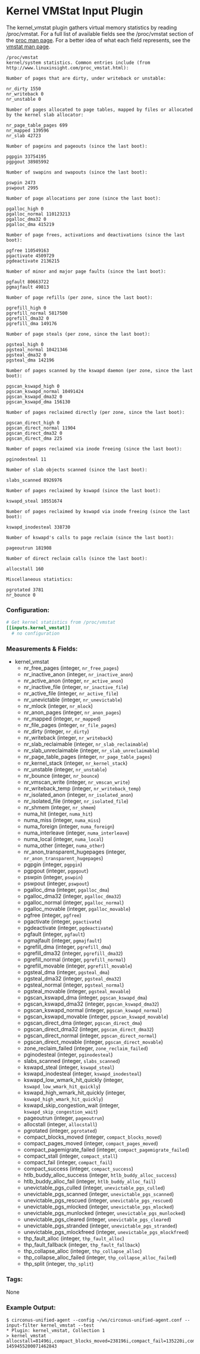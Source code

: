 # Kernel VMStat Input Plugin

The kernel_vmstat plugin gathers virtual memory statistics 
by reading /proc/vmstat. For a full list of available fields see the 
/proc/vmstat section of the [proc man page](http://man7.org/linux/man-pages/man5/proc.5.html).
For a better idea of what each field represents, see the 
[vmstat man page](http://linux.die.net/man/8/vmstat).


```
/proc/vmstat
kernel/system statistics. Common entries include (from http://www.linuxinsight.com/proc_vmstat.html):

Number of pages that are dirty, under writeback or unstable:

nr_dirty 1550
nr_writeback 0
nr_unstable 0

Number of pages allocated to page tables, mapped by files or allocated by the kernel slab allocator:

nr_page_table_pages 699
nr_mapped 139596
nr_slab 42723

Number of pageins and pageouts (since the last boot):

pgpgin 33754195
pgpgout 38985992

Number of swapins and swapouts (since the last boot):

pswpin 2473
pswpout 2995

Number of page allocations per zone (since the last boot):

pgalloc_high 0
pgalloc_normal 110123213
pgalloc_dma32 0
pgalloc_dma 415219

Number of page frees, activations and deactivations (since the last boot):

pgfree 110549163
pgactivate 4509729
pgdeactivate 2136215

Number of minor and major page faults (since the last boot):

pgfault 80663722
pgmajfault 49813

Number of page refills (per zone, since the last boot):

pgrefill_high 0
pgrefill_normal 5817500
pgrefill_dma32 0
pgrefill_dma 149176

Number of page steals (per zone, since the last boot):

pgsteal_high 0
pgsteal_normal 10421346
pgsteal_dma32 0
pgsteal_dma 142196

Number of pages scanned by the kswapd daemon (per zone, since the last boot):

pgscan_kswapd_high 0
pgscan_kswapd_normal 10491424
pgscan_kswapd_dma32 0
pgscan_kswapd_dma 156130

Number of pages reclaimed directly (per zone, since the last boot):

pgscan_direct_high 0
pgscan_direct_normal 11904
pgscan_direct_dma32 0
pgscan_direct_dma 225

Number of pages reclaimed via inode freeing (since the last boot):

pginodesteal 11

Number of slab objects scanned (since the last boot):

slabs_scanned 8926976

Number of pages reclaimed by kswapd (since the last boot):

kswapd_steal 10551674

Number of pages reclaimed by kswapd via inode freeing (since the last boot):

kswapd_inodesteal 338730

Number of kswapd's calls to page reclaim (since the last boot):

pageoutrun 181908

Number of direct reclaim calls (since the last boot):

allocstall 160

Miscellaneous statistics:

pgrotated 3781
nr_bounce 0
```

### Configuration:

```toml
# Get kernel statistics from /proc/vmstat
[[inputs.kernel_vmstat]]
  # no configuration
```

### Measurements & Fields:

- kernel_vmstat
    - nr_free_pages (integer, `nr_free_pages`)
    - nr_inactive_anon (integer, `nr_inactive_anon`)
    - nr_active_anon (integer, `nr_active_anon`)
    - nr_inactive_file (integer, `nr_inactive_file`)
    - nr_active_file (integer, `nr_active_file`)
    - nr_unevictable (integer, `nr_unevictable`)
    - nr_mlock (integer, `nr_mlock`)
    - nr_anon_pages (integer, `nr_anon_pages`)
    - nr_mapped (integer, `nr_mapped`)
    - nr_file_pages (integer, `nr_file_pages`)
    - nr_dirty (integer, `nr_dirty`)
    - nr_writeback (integer, `nr_writeback`)
    - nr_slab_reclaimable (integer, `nr_slab_reclaimable`)
    - nr_slab_unreclaimable (integer, `nr_slab_unreclaimable`)
    - nr_page_table_pages (integer, `nr_page_table_pages`)
    - nr_kernel_stack (integer, `nr_kernel_stack`)
    - nr_unstable (integer, `nr_unstable`)
    - nr_bounce (integer, `nr_bounce`)
    - nr_vmscan_write (integer, `nr_vmscan_write`)
    - nr_writeback_temp (integer, `nr_writeback_temp`)
    - nr_isolated_anon (integer, `nr_isolated_anon`)
    - nr_isolated_file (integer, `nr_isolated_file`)
    - nr_shmem (integer, `nr_shmem`)
    - numa_hit (integer, `numa_hit`)
    - numa_miss (integer, `numa_miss`)
    - numa_foreign (integer, `numa_foreign`)
    - numa_interleave (integer, `numa_interleave`)
    - numa_local (integer, `numa_local`)
    - numa_other (integer, `numa_other`)
    - nr_anon_transparent_hugepages (integer, `nr_anon_transparent_hugepages`)
    - pgpgin (integer, `pgpgin`)
    - pgpgout (integer, `pgpgout`)
    - pswpin (integer, `pswpin`)
    - pswpout (integer, `pswpout`)
    - pgalloc_dma (integer, `pgalloc_dma`)
    - pgalloc_dma32 (integer, `pgalloc_dma32`)
    - pgalloc_normal (integer, `pgalloc_normal`)
    - pgalloc_movable (integer, `pgalloc_movable`)
    - pgfree (integer, `pgfree`)
    - pgactivate (integer, `pgactivate`)
    - pgdeactivate (integer, `pgdeactivate`)
    - pgfault (integer, `pgfault`)
    - pgmajfault (integer, `pgmajfault`)
    - pgrefill_dma (integer, `pgrefill_dma`)
    - pgrefill_dma32 (integer, `pgrefill_dma32`)
    - pgrefill_normal (integer, `pgrefill_normal`)
    - pgrefill_movable (integer, `pgrefill_movable`)
    - pgsteal_dma (integer, `pgsteal_dma`)
    - pgsteal_dma32 (integer, `pgsteal_dma32`)
    - pgsteal_normal (integer, `pgsteal_normal`)
    - pgsteal_movable (integer, `pgsteal_movable`)
    - pgscan_kswapd_dma (integer, `pgscan_kswapd_dma`)
    - pgscan_kswapd_dma32 (integer, `pgscan_kswapd_dma32`)
    - pgscan_kswapd_normal (integer, `pgscan_kswapd_normal`)
    - pgscan_kswapd_movable (integer, `pgscan_kswapd_movable`)
    - pgscan_direct_dma (integer, `pgscan_direct_dma`)
    - pgscan_direct_dma32 (integer, `pgscan_direct_dma32`)
    - pgscan_direct_normal (integer, `pgscan_direct_normal`)
    - pgscan_direct_movable (integer, `pgscan_direct_movable`)
    - zone_reclaim_failed (integer, `zone_reclaim_failed`)
    - pginodesteal (integer, `pginodesteal`)
    - slabs_scanned (integer, `slabs_scanned`)
    - kswapd_steal (integer, `kswapd_steal`)
    - kswapd_inodesteal (integer, `kswapd_inodesteal`)
    - kswapd_low_wmark_hit_quickly (integer, `kswapd_low_wmark_hit_quickly`)
    - kswapd_high_wmark_hit_quickly (integer, `kswapd_high_wmark_hit_quickly`)
    - kswapd_skip_congestion_wait (integer, `kswapd_skip_congestion_wait`)
    - pageoutrun (integer, `pageoutrun`)
    - allocstall (integer, `allocstall`)
    - pgrotated (integer, `pgrotated`)
    - compact_blocks_moved (integer, `compact_blocks_moved`)
    - compact_pages_moved (integer, `compact_pages_moved`)
    - compact_pagemigrate_failed (integer, `compact_pagemigrate_failed`)
    - compact_stall (integer, `compact_stall`)
    - compact_fail (integer, `compact_fail`)
    - compact_success (integer, `compact_success`)
    - htlb_buddy_alloc_success (integer, `htlb_buddy_alloc_success`)
    - htlb_buddy_alloc_fail (integer, `htlb_buddy_alloc_fail`)
    - unevictable_pgs_culled (integer, `unevictable_pgs_culled`)
    - unevictable_pgs_scanned (integer, `unevictable_pgs_scanned`)
    - unevictable_pgs_rescued (integer, `unevictable_pgs_rescued`)
    - unevictable_pgs_mlocked (integer, `unevictable_pgs_mlocked`)
    - unevictable_pgs_munlocked (integer, `unevictable_pgs_munlocked`)
    - unevictable_pgs_cleared (integer, `unevictable_pgs_cleared`)
    - unevictable_pgs_stranded (integer, `unevictable_pgs_stranded`)
    - unevictable_pgs_mlockfreed (integer, `unevictable_pgs_mlockfreed`)
    - thp_fault_alloc (integer, `thp_fault_alloc`)
    - thp_fault_fallback (integer, `thp_fault_fallback`)
    - thp_collapse_alloc (integer, `thp_collapse_alloc`)
    - thp_collapse_alloc_failed (integer, `thp_collapse_alloc_failed`)
    - thp_split (integer, `thp_split`)

### Tags:

None

### Example Output:

```
$ circonus-unified-agent --config ~/ws/circonus-unified-agent.conf --input-filter kernel_vmstat --test
* Plugin: kernel_vmstat, Collection 1
> kernel_vmstat allocstall=81496i,compact_blocks_moved=238196i,compact_fail=135220i,compact_pagemigrate_failed=0i,compact_pages_moved=6370588i,compact_stall=142092i,compact_success=6872i,htlb_buddy_alloc_fail=0i,htlb_buddy_alloc_success=0i,kswapd_high_wmark_hit_quickly=25439i,kswapd_inodesteal=29770874i,kswapd_low_wmark_hit_quickly=8756i,kswapd_skip_congestion_wait=0i,kswapd_steal=291534428i,nr_active_anon=2515657i,nr_active_file=2244914i,nr_anon_pages=1358675i,nr_anon_transparent_hugepages=2034i,nr_bounce=0i,nr_dirty=5690i,nr_file_pages=5153546i,nr_free_pages=78730i,nr_inactive_anon=426259i,nr_inactive_file=2366791i,nr_isolated_anon=0i,nr_isolated_file=0i,nr_kernel_stack=579i,nr_mapped=558821i,nr_mlock=0i,nr_page_table_pages=11115i,nr_shmem=541689i,nr_slab_reclaimable=459806i,nr_slab_unreclaimable=47859i,nr_unevictable=0i,nr_unstable=0i,nr_vmscan_write=6206i,nr_writeback=0i,nr_writeback_temp=0i,numa_foreign=0i,numa_hit=5113399878i,numa_interleave=35793i,numa_local=5113399878i,numa_miss=0i,numa_other=0i,pageoutrun=505006i,pgactivate=375664931i,pgalloc_dma=0i,pgalloc_dma32=122480220i,pgalloc_movable=0i,pgalloc_normal=5233176719i,pgdeactivate=122735906i,pgfault=8699921410i,pgfree=5359765021i,pginodesteal=9188431i,pgmajfault=122210i,pgpgin=219717626i,pgpgout=3495885510i,pgrefill_dma=0i,pgrefill_dma32=1180010i,pgrefill_movable=0i,pgrefill_normal=119866676i,pgrotated=60620i,pgscan_direct_dma=0i,pgscan_direct_dma32=12256i,pgscan_direct_movable=0i,pgscan_direct_normal=31501600i,pgscan_kswapd_dma=0i,pgscan_kswapd_dma32=4480608i,pgscan_kswapd_movable=0i,pgscan_kswapd_normal=287857984i,pgsteal_dma=0i,pgsteal_dma32=4466436i,pgsteal_movable=0i,pgsteal_normal=318463755i,pswpin=2092i,pswpout=6206i,slabs_scanned=93775616i,thp_collapse_alloc=24857i,thp_collapse_alloc_failed=102214i,thp_fault_alloc=346219i,thp_fault_fallback=895453i,thp_split=9817i,unevictable_pgs_cleared=0i,unevictable_pgs_culled=1531i,unevictable_pgs_mlocked=6988i,unevictable_pgs_mlockfreed=0i,unevictable_pgs_munlocked=6988i,unevictable_pgs_rescued=5426i,unevictable_pgs_scanned=0i,unevictable_pgs_stranded=0i,zone_reclaim_failed=0i 1459455200071462843 
```
